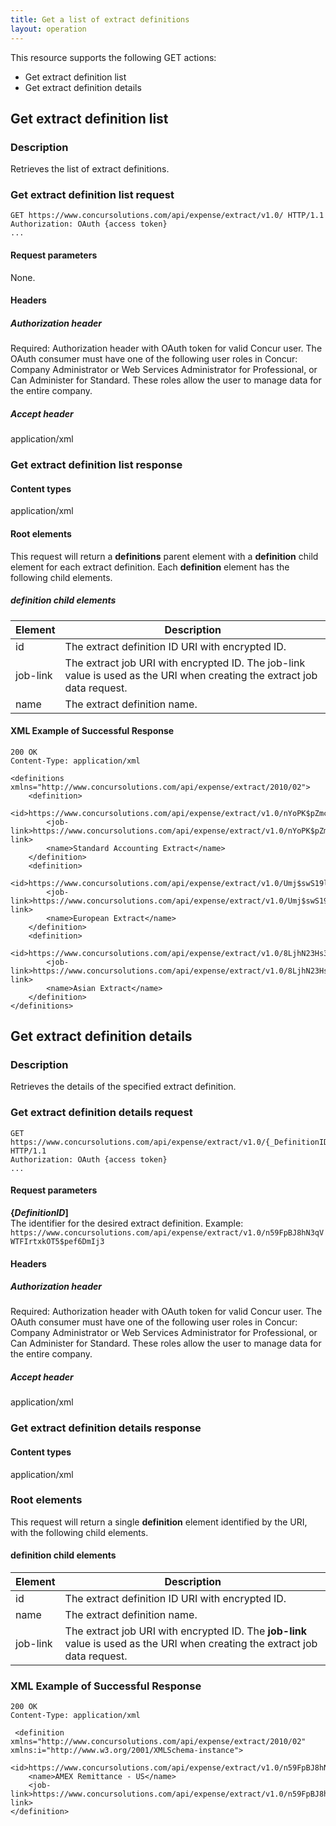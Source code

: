```yaml
---
title: Get a list of extract definitions
layout: operation
---
```



This resource supports the following GET actions:

* Get extract definition list
* Get extract definition details

## Get extract definition list

### Description
Retrieves the list of extract definitions. 

### Get extract definition list request

    GET https://www.concursolutions.com/api/expense/extract/v1.0/ HTTP/1.1
    Authorization: OAuth {access token}
    ...

#### Request parameters
None.

#### Headers

##### Authorization header
Required: Authorization header with OAuth token for valid Concur user. The OAuth consumer must have one of the following user roles in Concur: Company Administrator or Web Services Administrator for Professional, or Can Administer for Standard. These roles allow the user to manage data for the entire company.

##### Accept header
application/xml

###  Get extract definition list response

#### Content types
application/xml

#### Root elements

This request will return a **definitions** parent element with a **definition** child element for each extract definition. Each **definition** element has the following child elements.

##### definition child elements

| Element | Description |
| ------- | ----------- | 
|  id |  The extract definition ID URI with encrypted ID. | 
|  job-link |  The extract job URI with encrypted ID. The job-link value is used as the URI when creating the extract job data request. |
|  name |  The extract definition name. |

####  XML Example of Successful Response

    200 OK
    Content-Type: application/xml

    <definitions xmlns="http://www.concursolutions.com/api/expense/extract/2010/02">
        <definition>
            <id>https://www.concursolutions.com/api/expense/extract/v1.0/nYoPK$pZmcowMRUqcl5bnDAwwsMydyt$xd</id>
            <job-link>https://www.concursolutions.com/api/expense/extract/v1.0/nYoPK$pZmcowMRUqcl5bnDAwwsMydyt$xd/job</job-link>
            <name>Standard Accounting Extract</name>
        </definition>
        <definition>
            <id>https://www.concursolutions.com/api/expense/extract/v1.0/Umj$swS19lpd7Sk$phUYl67wE1ss4Q$shu</id>
            <job-link>https://www.concursolutions.com/api/expense/extract/v1.0/Umj$swS19lpd7Sk$phUYl67wE1ss4Q$shu</job-link>
            <name>European Extract</name>
        </definition>
        <definition>
            <id>https://www.concursolutions.com/api/expense/extract/v1.0/8LjhN23Hs33$piUUfy4ytTqa$sqqacYeP1</id>
            <job-link>https://www.concursolutions.com/api/expense/extract/v1.0/8LjhN23Hs33$piUUfy4ytTqa$sqqacYeP1</job-link>
            <name>Asian Extract</name>
        </definition>
    </definitions>

##  Get extract definition details 

### Description
Retrieves the details of the specified extract definition.

### Get extract definition details request

    GET https://www.concursolutions.com/api/expense/extract/v1.0/{_DefinitionID_} HTTP/1.1
    Authorization: OAuth {access token}
    ...

#### Request parameters
**{_DefinitionID_]**<br>
The identifier for the desired extract definition.
Example: `https://www.concursolutions.com/api/expense/extract/v1.0/n59FpBJ8hN3qVWTFIrtxkOT5$pef6DmIj3 `

#### Headers

##### Authorization header
Required: Authorization header with OAuth token for valid Concur user. The OAuth consumer must have one of the following user roles in Concur: Company Administrator or Web Services Administrator for Professional, or Can Administer for Standard. These roles allow the user to manage data for the entire company.

##### Accept header
application/xml

###  Get extract definition details response

#### Content types
application/xml

### Root elements
This request will return a single **definition** element identified by the URI, with the following child elements.

#### definition child elements

| Element | Description |
| ------- | ----------- |
| id |  The extract definition ID URI with encrypted ID. |
| name |  The extract definition name. |
| job-link |  The extract job URI with encrypted ID. The **job-link** value is used as the URI when creating the extract job data request. |

###  XML Example of Successful Response

    200 OK
    Content-Type: application/xml

     <definition xmlns="http://www.concursolutions.com/api/expense/extract/2010/02" xmlns:i="http://www.w3.org/2001/XMLSchema-instance">
        <id>https://www.concursolutions.com/api/expense/extract/v1.0/n59FpBJ8hN3qVWTFIrtxkOT5$pef6DmIj3</id>
        <name>AMEX Remittance - US</name>
        <job-link>https://www.concursolutions.com/api/expense/extract/v1.0/n59FpBJ8hN3qVWTFIrtxkOT5$pef6DmIj3/job</job-link>
    </definition>

